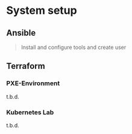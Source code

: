 # System setup

## Ansible

> Install and configure tools and create user

## Terraform

### PXE-Environment

t.b.d.

### Kubernetes Lab

t.b.d.
